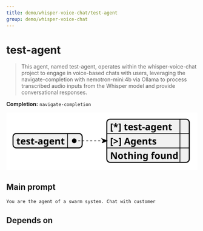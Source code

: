 ```yaml
---
title: demo/whisper-voice-chat/test-agent
group: demo/whisper-voice-chat
---
```


# test-agent

> This agent, named test-agent, operates within the whisper-voice-chat project to engage in voice-based chats with users, leveraging the navigate-completion with nemotron-mini:4b via Ollama to process transcribed audio inputs from the Whisper model and provide conversational responses.

**Completion:** `navigate-completion`

![schema](../image/agent_schema_test-agent.svg)

## Main prompt

```
You are the agent of a swarm system. Chat with customer
```

## Depends on
